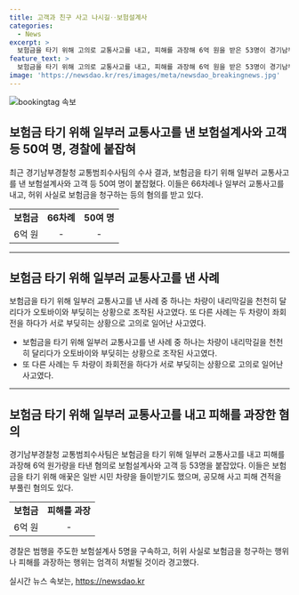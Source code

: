 ```yaml
---
title: 고객과 친구 사고 나시길‥보험설계사
categories:
  - News
excerpt: >
  보험금을 타기 위해 고의로 교통사고를 내고, 피해를 과장해 6억 원을 받은 53명이 경기남부경찰청에 붙잡혔다. 공모하여 피해를 부풀린 자동차 공업사 대표도 포함돼 있다. 깁스 치료 특약을 가입한 후 불필요한 깁스치료를 받으며 보험금을 탈취하는 등 허위 사실로 보험금을 청구하는 행위도 경고받고 있다. 
feature_text: >
  보험금을 타기 위해 고의로 교통사고를 내고, 피해를 과장해 6억 원을 받은 53명이 경기남부경찰청에 붙잡혔다. 공모하여 피해를 부풀린 자동차 공업사 대표도 포함돼 있다. 깁스 치료 특약을 가입한 후 불필요한 깁스치료를 받으며 보험금을 탈취하는 등 허위 사실로 보험금을 청구하는 행위도 경고받고 있다. 
image: 'https://newsdao.kr/res/images/meta/newsdao_breakingnews.jpg'
---
```


<p><img src="https://newsdao.kr/res/images/meta/newsdao_breakingnews.jpg" alt="bookingtag 속보" /></p>

<h2>보험금 타기 위해 일부러 교통사고를 낸 보험설계사와 고객 등 50여 명, 경찰에 붙잡혀</h2>

<p data-ke-size="size16">최근 경기남부경찰청 교통범죄수사팀의 수사 결과, 보험금을 타기 위해 일부러 교통사고를 낸 보험설계사와 고객 등 50여 명이 붙잡혔다. 이들은 66차례나 일부러 교통사고를 내고, 허위 사실로 보험금을 청구하는 등의 혐의를 받고 있다.</p>

<table>
  <tbody>
    <tr>
      <td style="text-align: center; height: 17px;"><b>보험금</b></td>
      <td style="text-align: center; height: 17px;"><b>66차례</b></td>
      <td style="text-align: center; height: 17px;"><b>50여 명</b></td>
    </tr>
    <tr>
      <td style="text-align: center; height: 17px;">6억 원</td>
      <td style="text-align: center; height: 17px;">-</td>
      <td style="text-align: center; height: 17px;">-</td>
    </tr>
  </tbody>
</table>

<hr>

<h2>보험금 타기 위해 일부러 교통사고를 낸 사례</h2>

<p data-ke-size="size16">보험금을 타기 위해 일부러 교통사고를 낸 사례 중 하나는 차량이 내리막길을 천천히 달리다가 오토바이와 부딪히는 상황으로 조작된 사고였다. 또 다른 사례는 두 차량이 좌회전을 하다가 서로 부딪히는 상황으로 고의로 일어난 사고였다.</p>

<ul>
  <li>보험금을 타기 위해 일부러 교통사고를 낸 사례 중 하나는 차량이 내리막길을 천천히 달리다가 오토바이와 부딪히는 상황으로 조작된 사고였다.</li>
  <li>또 다른 사례는 두 차량이 좌회전을 하다가 서로 부딪히는 상황으로 고의로 일어난 사고였다.</li>
</ul>

<hr>

<h2>보험금 타기 위해 일부러 교통사고를 내고 피해를 과장한 혐의</h2>

<p data-ke-size="size16">경기남부경찰청 교통범죄수사팀은 보험금을 타기 위해 일부러 교통사고를 내고 피해를 과장해 6억 원가량을 타낸 혐의로 보험설계사와 고객 등 53명을 붙잡았다. 이들은 보험금을 타기 위해 애꿎은 일반 시민 차량을 들이받기도 했으며, 공모해 사고 피해 견적을 부풀린 혐의도 있다.</p>

<table>
  <tbody>
    <tr>
      <td style="text-align: center; height: 17px;"><b>보험금</b></td>
      <td style="text-align: center; height: 17px;"><b>피해를 과장</b></td>
    </tr>
    <tr>
      <td style="text-align: center; height: 17px;">6억 원</td>
      <td style="text-align: center; height: 17px;">-</td>
    </tr>
  </tbody>
</table>

<p data-ke-size="size16">경찰은 범행을 주도한 보험설계사 5명을 구속하고, 허위 사실로 보험금을 청구하는 행위나 피해를 과장하는 행위는 엄격히 처벌될 것이라 경고했다.</p>
실시간 뉴스 속보는, <a href="https://newsdao.kr" rel="dofollow">https://newsdao.kr</a>


